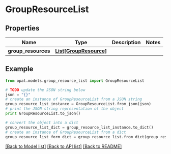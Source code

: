 # GroupResourceList


## Properties

Name | Type | Description | Notes
------------ | ------------- | ------------- | -------------
**group_resources** | [**List[GroupResource]**](GroupResource.md) |  | 

## Example

```python
from opal.models.group_resource_list import GroupResourceList

# TODO update the JSON string below
json = "{}"
# create an instance of GroupResourceList from a JSON string
group_resource_list_instance = GroupResourceList.from_json(json)
# print the JSON string representation of the object
print GroupResourceList.to_json()

# convert the object into a dict
group_resource_list_dict = group_resource_list_instance.to_dict()
# create an instance of GroupResourceList from a dict
group_resource_list_form_dict = group_resource_list.from_dict(group_resource_list_dict)
```
[[Back to Model list]](../README.md#documentation-for-models) [[Back to API list]](../README.md#documentation-for-api-endpoints) [[Back to README]](../README.md)


